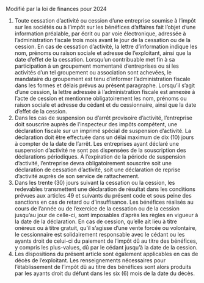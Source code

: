 Modifié par la loi de finances pour 2024
1) Toute cessation d’activité ou cession d’une entreprise soumise à l’impôt sur les sociétés ou à l’impôt sur les bénéfices d’affaires fait l’objet d’une information préalable, par écrit ou par voie électronique, adressée à l’administration fiscale trois mois avant le jour de la cessation ou de la cession.
En cas de cessation d’activité, la lettre d’information indique les nom, prénoms ou raison sociale et adresse de l’exploitant, ainsi que la date d’effet de la cessation. Lorsqu’un contribuable met fin à sa participation à un groupement momentané d’entreprises ou si les  activités  d’un  tel  groupement  ou  association  sont  achevées,  le  mandataire  du groupement est tenu d’informer l’administration fiscale dans les formes et délais prévus au présent paragraphe.
Lorsqu’il s’agit d’une cession, la lettre adressée à l’administration fiscale est annexée à l’acte de cession et mentionne obligatoirement les nom, prénoms ou raison sociale et adresse du cédant et du cessionnaire, ainsi que la date d’effet de la cession.
2) Dans les cas de suspension ou d’arrêt provisoire d’activité, l’entreprise doit souscrire
auprès de l’inspecteur des impôts compétent, une déclaration fiscale sur un imprimé spécial de suspension d’activité.
La déclaration doit être effectuée dans un délai maximum de dix (10) jours à compter de la date de l’arrêt. Les entreprises ayant déclaré une suspension d’activité ne sont pas dispensées de la souscription des déclarations périodiques.
À  l’expiration  de  la  période  de  suspension  d’activité,  l’entreprise  devra obligatoirement souscrire soit une déclaration de cessation d’activité, soit une déclaration de reprise d’activité auprès de son service de rattachement.
3) Dans  les  trente  (30)  jours  suivant  la  cessation  ou  la  cession,  les  redevables
transmettent une déclaration de résultat dans les conditions prévues aux articles 49 et suivants du présent code et sous peine des sanctions en cas de retard ou d’insuffisance.
Les bénéfices réalisés au cours de l’année ou de l’exercice de la cessation ou de la cession jusqu’au jour de celle-ci, sont imposables d’après les règles en vigueur à la date de la déclaration.
En cas de cession, qu’elle ait lieu à titre onéreux ou à titre gratuit, qu’il s’agisse d’une vente forcée ou volontaire, le cessionnaire est solidairement responsable avec le cédant ou les ayants droit de celui-ci du paiement de l’impôt dû au titre des bénéfices, y compris les plus-values, dû par le cédant jusqu’à la date de la cession.
4) Les dispositions du présent article sont également applicables en cas de décès de
l’exploitant. Les renseignements nécessaires pour l’établissement de l’impôt dû au titre des bénéfices sont alors produits par les ayants droit du défunt dans les six (6) mois de la date du décès.
